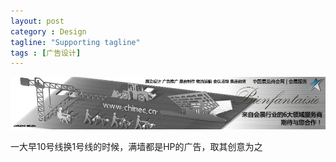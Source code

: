 ```yaml
---
layout: post
category : Design
tagline: "Supporting tagline"
tags : [广告设计]
---
```


<img src="/images/chinec.jpeg" style="max-width:100%" />

一大早10号线换1号线的时候，满墙都是HP的广告，取其创意为之